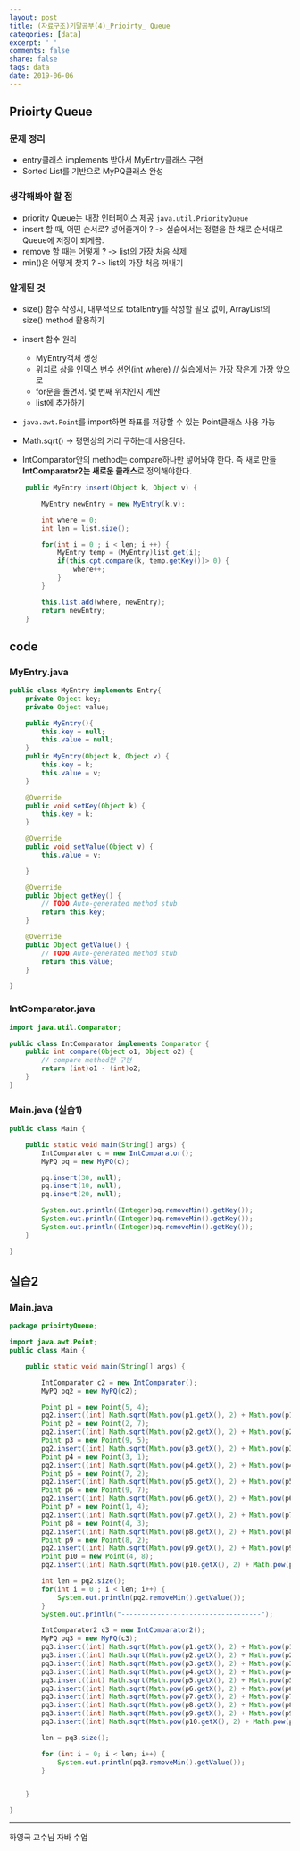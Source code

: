 ```yaml
---
layout: post
title: (자료구조)기말공부(4)_Prioirty_ Queue
categories: [data]
excerpt: ' '
comments: false
share: false
tags: data
date: 2019-06-06
---
```


## Prioirty Queue

### 문제 정리

- entry클래스 implements 받아서 MyEntry클래스 구현
- Sorted List를 기반으로 MyPQ클래스 완성

### 생각해봐야 할 점

- priority Queue는 내장 인터페이스 제공 `java.util.PriorityQueue`
- insert 할 때, 어떤 순서로? 넣어줄거야 ? -> 실습에서는 정렬을 한 채로 순서대로 Queue에 저장이 되게끔.
- remove 할 때는 어떻게 ? -> list의 가장 처음 삭제
- min()은 어떻게 찾지 ? -> list의 가장 처음 꺼내기

### 알게된 것

- size() 함수 작성시, 내부적으로 totalEntry를 작성할 필요 없이, ArrayList의 size() method 활용하기

- insert 함수 원리

  - MyEntry객체 생성
  - 위치로 삼을 인덱스 변수 선언(int where) // 실습에서는 가장 작은게 가장 앞으로
  - for문을 돌면서. 몇 번째 위치인지 계싼
  - list에 추가하기

- `java.awt.Point`를 import하면 좌표를 저장할 수 있는 Point클래스 사용 가능
- Math.sqrt() -> 평면상의 거리 구하는데 사용된다.
- IntComparator안의 method는 compare하나만 넣어놔야 한다. 즉 새로 만들 **IntComparator2는 새로운 클래스**로 정의해야한다.

```java
	public MyEntry insert(Object k, Object v) {

		MyEntry newEntry = new MyEntry(k,v);

		int where = 0;
		int len = list.size();

		for(int i = 0 ; i < len; i ++) {
			MyEntry temp = (MyEntry)list.get(i);
			if(this.cpt.compare(k, temp.getKey())> 0) {
				where++;
			}
		}

		this.list.add(where, newEntry);
		return newEntry;
	}
```

## code

### MyEntry.java

```java
public class MyEntry implements Entry{
	private Object key;
	private Object value;

	public MyEntry(){
		this.key = null;
		this.value = null;
	}
	public MyEntry(Object k, Object v) {
		this.key = k;
		this.value = v;
	}

	@Override
	public void setKey(Object k) {
		this.key = k;
	}

	@Override
	public void setValue(Object v) {
		this.value = v;

	}

	@Override
	public Object getKey() {
		// TODO Auto-generated method stub
		return this.key;
	}

	@Override
	public Object getValue() {
		// TODO Auto-generated method stub
		return this.value;
	}

}

```

### IntComparator.java

```java
import java.util.Comparator;

public class IntComparator implements Comparator {
	public int compare(Object o1, Object o2) {
		// compare method만 구현
		return (int)o1 - (int)o2;
	}
}

```

### Main.java (실습1)

```java
public class Main {

	public static void main(String[] args) {
		IntComparator c = new IntComparator();
		MyPQ pq = new MyPQ(c);

		pq.insert(30, null);
		pq.insert(10, null);
		pq.insert(20, null);

		System.out.println((Integer)pq.removeMin().getKey());
		System.out.println((Integer)pq.removeMin().getKey());
		System.out.println((Integer)pq.removeMin().getKey());
	}

}

```

## 실습2

### Main.java

```java
package prioirtyQueue;

import java.awt.Point;
public class Main {

	public static void main(String[] args) {

		IntComparator c2 = new IntComparator();
		MyPQ pq2 = new MyPQ(c2);

		Point p1 = new Point(5, 4);
		pq2.insert((int) Math.sqrt(Math.pow(p1.getX(), 2) + Math.pow(p1.getY(), 2)), "a (5,4)");
		Point p2 = new Point(2, 7);
		pq2.insert((int) Math.sqrt(Math.pow(p2.getX(), 2) + Math.pow(p2.getY(), 2)), "b (2,7)");
		Point p3 = new Point(9, 5);
		pq2.insert((int) Math.sqrt(Math.pow(p3.getX(), 2) + Math.pow(p3.getY(), 2)), "c (9,5)");
		Point p4 = new Point(3, 1);
		pq2.insert((int) Math.sqrt(Math.pow(p4.getX(), 2) + Math.pow(p4.getY(), 2)), "d (3,1)");
		Point p5 = new Point(7, 2);
		pq2.insert((int) Math.sqrt(Math.pow(p5.getX(), 2) + Math.pow(p5.getY(), 2)), "e (7,2)");
		Point p6 = new Point(9, 7);
		pq2.insert((int) Math.sqrt(Math.pow(p6.getX(), 2) + Math.pow(p6.getY(), 2)), "f (9,7)");
		Point p7 = new Point(1, 4);
		pq2.insert((int) Math.sqrt(Math.pow(p7.getX(), 2) + Math.pow(p7.getY(), 2)), "g (1,4)");
		Point p8 = new Point(4, 3);
		pq2.insert((int) Math.sqrt(Math.pow(p8.getX(), 2) + Math.pow(p8.getY(), 2)), "h (4,3)");
		Point p9 = new Point(8, 2);
		pq2.insert((int) Math.sqrt(Math.pow(p9.getX(), 2) + Math.pow(p9.getY(), 2)), "i (8,2)");
		Point p10 = new Point(4, 8);
		pq2.insert((int) Math.sqrt(Math.pow(p10.getX(), 2) + Math.pow(p10.getY(), 2)), "j (4,8)");

		int len = pq2.size();
		for(int i = 0 ; i < len; i++) {
			System.out.println(pq2.removeMin().getValue());
		}
		System.out.println("-----------------------------------");

		IntComparator2 c3 = new IntComparator2();
		MyPQ pq3 = new MyPQ(c3);
		pq3.insert((int) Math.sqrt(Math.pow(p1.getX(), 2) + Math.pow(p1.getY(), 2)), "a (5,4)");
		pq3.insert((int) Math.sqrt(Math.pow(p2.getX(), 2) + Math.pow(p2.getY(), 2)), "b (2,7)");
		pq3.insert((int) Math.sqrt(Math.pow(p3.getX(), 2) + Math.pow(p3.getY(), 2)), "c (9,5)");
		pq3.insert((int) Math.sqrt(Math.pow(p4.getX(), 2) + Math.pow(p4.getY(), 2)), "d (3,1)");
		pq3.insert((int) Math.sqrt(Math.pow(p5.getX(), 2) + Math.pow(p5.getY(), 2)), "e (7,2)");
		pq3.insert((int) Math.sqrt(Math.pow(p6.getX(), 2) + Math.pow(p6.getY(), 2)), "f (9,7)");
		pq3.insert((int) Math.sqrt(Math.pow(p7.getX(), 2) + Math.pow(p7.getY(), 2)), "g (1,4)");
		pq3.insert((int) Math.sqrt(Math.pow(p8.getX(), 2) + Math.pow(p8.getY(), 2)), "h (4,3)");
		pq3.insert((int) Math.sqrt(Math.pow(p9.getX(), 2) + Math.pow(p9.getY(), 2)), "i (8,2)");
		pq3.insert((int) Math.sqrt(Math.pow(p10.getX(), 2) + Math.pow(p10.getY(), 2)), "j (4,8)");

		len = pq3.size();

		for (int i = 0; i < len; i++) {
			System.out.println(pq3.removeMin().getValue());
		}


	}

}

```

---

하영국 교수님 자바 수업
